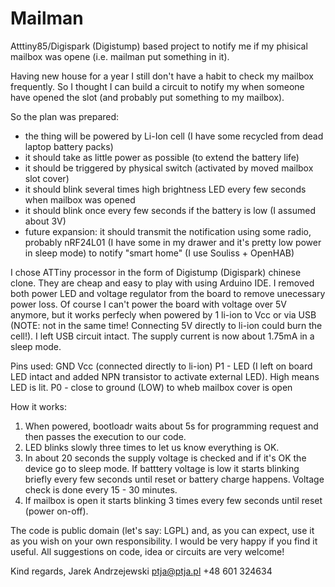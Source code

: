 # Mailman
Atttiny85/Digispark (Digistump) based project to notify me if my phisical mailbox was opene (i.e. mailman put something in it).

Having new house for a year I still don't have a habit to check my mailbox frequently. So I thought I can build a circuit to notify my when someone have opened the slot (and probably put something to my mailbox).

So the plan was prepared:
- the thing will be powered by Li-Ion cell (I have some recycled from dead laptop battery packs)
- it should take as little power as possible (to extend the battery life)
- it should be triggered by physical switch (activated by moved mailbox slot cover)
- it should blink several times high brightness LED every few seconds when mailbox was opened
- it should blink once every few seconds if the battery is low (I assumed about 3V)
- future expansion: it should transmit the notification using some radio, probably nRF24L01 (I have some in my drawer and it's pretty low power in sleep mode) to notify "smart home" (I use Souliss + OpenHAB)

I chose ATTiny processor in the form of Digistump (Digispark) chinese clone. They are cheap and easy to play with using Arduino IDE.
I removed both power LED and voltage regulator from the board to remove unecessary power loss. Of course I can't power the board with voltage over 5V anymore, but it works perfecly when powered by 1 li-ion to Vcc or via USB (NOTE: not in the same time! Connecting 5V directly to li-ion could burn the cell!). I left USB circuit intact.
The supply current is now about 1.75mA in a sleep mode.

Pins used:
GND
Vcc (connected directly to li-ion)
P1 - LED (I left on board LED intact and added NPN transistor to activate external LED). High means LED is lit.
P0 - close to ground (LOW) to wheb mailbox cover is open

How it works:
1. When powered, bootloadr waits about 5s for programming request and then passes the execution to our code.
2. LED blinks slowly three times to let us know everything is OK.
3. In about 20 seconds the supply voltage is checked and if it's OK the device go to sleep mode. If batttery voltage is low it starts blinking briefly every few seconds until reset or battery charge happens. Voltage check is done every 15 - 30 minutes.
4. If mailbox is open it starts blinking 3 times every few seconds until reset (power on-off).

The code is public domain (let's say: LGPL)  and, as you can expect, use it as you wish on your own responsibility. I would be very happy if you find it useful.
All suggestions on code, idea or circuits are very welcome!

Kind regards,
Jarek Andrzejewski
ptja@ptja.pl
+48 601 324634
